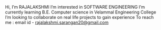 Hi, I’m RAJALAKSHMI
I’m interested in SOFTWARE ENGINEERING
I’m currently learning B.E. Computer science in Velammal Engineering College
I’m looking to collaborate on real life projects to gain experience
To reach me : email id - rajalakshmi.sarangan20@gmail.com
